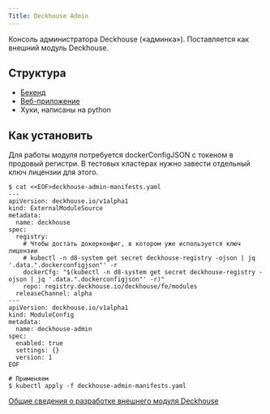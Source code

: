 ```yaml
---
Title: Deckhouse Admin 
---
```


Консоль администратора Deckhouse («админка»). Поставляется как внешний модуль Deckhouse.

## Структура

* [Бекенд](./images/backend/README.md)
* [Веб-приложение](./images/frontend/README.md)
* Хуки, написаны на python

## Как установить

Для работы модуля потребуется dockerConfigJSON с токеном в продовый регистри. В тестовых кластерах
нужно завести отдельный ключ лицензии для этого.

```shell
$ cat <<EOF>deckhouse-admin-manifests.yaml
---
apiVersion: deckhouse.io/v1alpha1
kind: ExternalModuleSource
metadata:
  name: deckhouse
spec:
  registry:
    # Чтобы достать докерконфиг, в котором уже используется ключ лицензии
    # kubectl -n d8-system get secret deckhouse-registry -ojson | jq '.data.".dockerconfigjson"' -r
    dockerCfg: "$(kubectl -n d8-system get secret deckhouse-registry -ojson | jq '.data.".dockerconfigjson"' -r)"
    repo: registry.deckhouse.io/deckhouse/fe/modules
  releaseChannel: alpha
---
apiVersion: deckhouse.io/v1alpha1
kind: ModuleConfig
metadata:
  name: deckhouse-admin
spec:
  enabled: true
  settings: {}
  version: 1
EOF

# Применяем
$ kubectl apply -f deckhouse-admin-manifests.yaml
```


[Общие  сведения о разработке внешнего модуля Deckhouse](./DECKHOUSE_EXTERNAL_MODULE.md)

